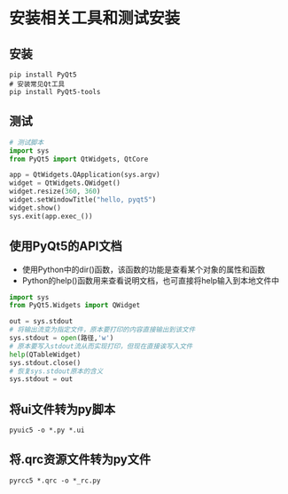# 安装相关工具和测试安装

## 安装

`````shell
pip install PyQt5
# 安装常见Qt工具
pip install PyQt5-tools
`````

## 测试

`````python
# 测试脚本
import sys
from PyQt5 import QtWidgets, QtCore

app = QtWidgets.QApplication(sys.argv)
widget = QtWidgets.QWidget()
widget.resize(360, 360)
widget.setWindowTitle("hello, pyqt5")
widget.show()
sys.exit(app.exec_())
`````

## 使用PyQt5的API文档

* 使用Python中的dir()函数，该函数的功能是查看某个对象的属性和函数
* Python的help()函数用来查看说明文档，也可直接将help输入到本地文件中

`````python
import sys
from PyQt5.Widgets import QWidget

out = sys.stdout
# 将输出流变为指定文件，原本要打印的内容直接输出到该文件
sys.stdout = open(路径,'w')
# 原本要写入stdout流从而实现打印，但现在直接诶写入文件
help(QTableWidget)
sys.stdout.close()
# 恢复sys.stdout原本的含义
sys.stdout = out
`````

## 将ui文件转为py脚本

````shell
pyuic5 -o *.py *.ui
````

## 将.qrc资源文件转为py文件

`````shell
pyrcc5 *.qrc -o *_rc.py
`````

